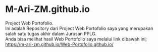 # M-Ari-ZM.github.io

Project Web Portofolio.  
Ini adalah Repository dari Project Web Portofolio saya yang merupakan salah satu tugas akhir dalam Jurusan PPLG.  
Anda bisa melihat hasil Web Portofolio saya melalui link dibawah ini;  
https://m-ari-zm.github.io/Web-Portofolio.github.io/
